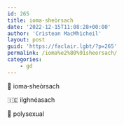 ```yaml
---
id: 265
title: ioma‑sheòrsach
date: '2022-12-15T11:08:28+00:00'
author: 'Crìstean MacMhìcheil'
layout: post
guid: 'https://faclair.lgbt/?p=265'
permalink: /ioma%e2%80%91sheorsach/
categories:
    - gd
---
```


&#x1f3f4;&#xe0067;&#xe0062;&#xe0073;&#xe0063;&#xe0074;&#xe007f; ioma‑sheòrsach

&#x1f1ee;&#x1f1ea; ilghnéasach

&#x1f3f4;&#xe0067;&#xe0062;&#xe0065;&#xe006e;&#xe0067;&#xe007f; polysexual